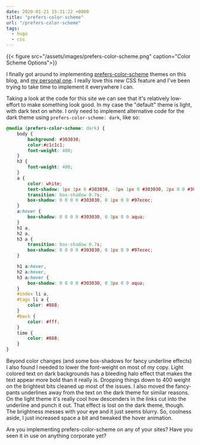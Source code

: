 ```yaml
---
date: 2020-01-21 15:31:22 +0000
title: "prefers-color-scheme"
url: "/prefers-color-scheme"
tags:
  - hugo
  - css
---
```


{{< figure src="/assets/images/prefers-color-scheme.png" caption="Color Scheme Options">}}

I finally got around to implementing [prefers-color-scheme][] themes on
this blog, and [my personal one][]. I really love this new CSS feature and
I've been trying to take time to implement it everywhere I can.

Taking a look at the code for this site we can see that it's relatively
low-effort to make something look good. In my case the "default" theme is
light, with dark text on white. I only need to implement alternative code
for the dark theme using `prefers-color-scheme: dark`, like so:

```css
@media (prefers-color-scheme: dark) {
	body {
		background: #303030;
		color:#c1c1c1;
		font-weight: 400;
	}
	h3 {
		font-weight: 400;
	}
	a {
		color: white;
		text-shadow: 1px 1px 0 #303030, -1px 1px 0 #303030, 2px 0 0 #303030, -2px 0 0 #303030;
		transition: box-shadow 0.7s;
		box-shadow: 0 0 0 0 #303030, 0 1px 0 0 #97ecec;
	}
	a:hover {
		box-shadow: 0 0 0 0 #303030, 0 3px 0 0 aqua;
	}
	h1 a,
	h2 a,
	h3 a {
		transition: box-shadow 0.7s;
		box-shadow: 0 0 0 0 #303030, 0 1px 0 0 #97ecec;
	}

	h1 a:hover,
	h2 a:hover,
	h3 a:hover {
		box-shadow: 0 0 0 0 #303030, 0 3px 0 0 aqua;
	}
	#index li a,
	#tags li a {
		color: #888;
	}
	#back {
		color: #fff;
	}
	time {
		color: #888;
	}
}
```

Beyond color changes (and some box-shadows for fancy underline effects)
I also found I needed to lower the font-weight on most of my copy. Light
colored text on dark backgrounds has a bleeding halo effect that makes the
text appear more bold than it really is. Dropping things down to 400
weight on the brightest bits cleaned up most of the issues. I also moved
the fancy-pants underlines away from the text on the dark theme for
similar reasons. On the light theme it's really cool how descenders in the
links cut into the underline and punch it out. That effect is lost on the
dark theme, though. The brightness messes with your eye and it just seems
blurry. So, coolness aside, I just increased space a bit and tweaked the
hover animation.

Are you implementing prefers-color-scheme on any of your sites? Have you
seen it in use on anything corporate yet?

  [prefers-color-scheme]: https://developer.mozilla.org/en-US/docs/Web/CSS/@media/prefers-color-scheme
  [my personal one]: https://blog.tomasino.org

<!--  vim: set shiftwidth=4 tabstop=4 expandtab: -->

